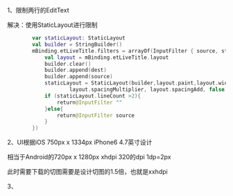 1、限制两行的EditText

解决：使用StaticLayout进行限制

```kotlin
        var staticLayout: StaticLayout
        val builder = StringBuilder()
        mBinding.etLiveTitle.filters = arrayOf(InputFilter { source, start, end, dest, dstart, dend ->
            val layout = mBinding.etLiveTitle.layout
            builder.clear()
            builder.append(dest)
            builder.append(source)
            staticLayout = StaticLayout(builder,layout.paint,layout.width,layout.alignment,
                    layout.spacingMultiplier, layout.spacingAdd, false)
            if (staticLayout.lineCount >2){
                return@InputFilter ""
            }else{
                return@InputFilter source
            }
        })
```

2、UI根据iOS 750px x 1334px iPhone6 4.7英寸设计

相当于Android的720px x 1280px xhdpi 320的dpi 1dp=2px

此时需要下载的切图需要是设计切图的1.5倍，也就是xxhdpi

3、